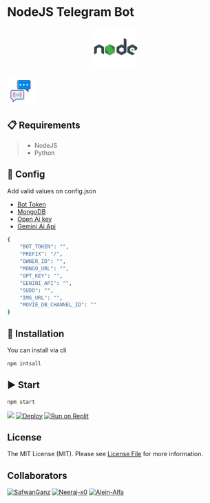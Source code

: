#  NodeJS Telegram Bot


<p align="center">
  <img alt="image" src="./assets/nodejs.png" width="100" />

  </p>


[![chatwithbot](/assets/chat.png?size=50)](https://t.me/alienalfaBot)

## 📋 Requirements

>- NodeJS
>- Python

## 📝 Config

Add valid values on config.json
 
- [Bot Token](https://t.me/BotFather)
- [MongoDB](https://cloud.mongodb.com)
- [Open Ai key](https://platform.openai.com/docs/libraries/node-js-library)
- [Gemini Ai Api](https://makersuite.google.com/app/apikey)


```bash
{
    "BOT_TOKEN": "",
    "PREFIX": "/",
    "OWNER_ID": "",
    "MONGO_URL": "",
    "GPT_KEY": "",
    "GENINI_API": "",
    "SUDO": "",
    "IMG_URL": "",
    "MOVIE_DB_CHANNEL_ID": ""
}
```

## 🔧 Installation

You can install via cli

```bash
npm intsall
```

## ▶️ Start

```bash
npm start
```
<a href="http://cloud.votion.live" target="blank"><img src="https://img.shields.io/badge/Deploy To Votion-25D366?style=for-the-badge&logo=votion&logoColor=white" /></a>
[![Deploy](https://www.herokucdn.com/deploy/button.svg)](https://heroku.com/deploy?template=https://github.com/SafwanGanz/telegram-bot-nodejs)
<a target="_blank" href="https://replit.com/github/SafwanGanz/telegram-bot-nodejs"><img alt="Run on Replit" src="https://binbashbanana.github.io/deploy-buttons/buttons/remade/replit.svg"></a>

## License

The MIT License (MIT). Please see [License File](LICENSE) for more information.

## Collaborators
[![SafwanGanz](https://github.com/SafwanGanz.png?size=50)](https://github.com/SafwanGanz)
[![Neeraj-x0](https://github.com/neeraj-x0.png?size=50)](https://github.com/neeraj-x0)
[![Alein-Alfa](https://github.com/Alien-Alfa.png?size=50)](https://github.com/Alien-Alfa)
